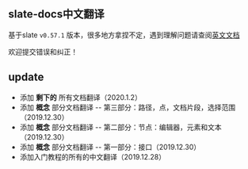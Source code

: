 ## slate-docs中文翻译

基于slate `v0.57.1` 版本，很多地方拿捏不定，遇到理解问题请查阅[英文文档](https://github.com/ianstormtaylor/slate/tree/master/docs)

欢迎提交错误和纠正！

## update
- 添加 **剩下的** 所有文档翻译（2020.1.2）
- 添加 **概念** 部分文档翻译 -- 第三部分：路径，点，文档片段，选择范围（2019.12.30）
- 添加 **概念** 部分文档翻译 -- 第二部分：节点：编辑器，元素和文本（2019.12.30）
- 添加 **概念** 部分文档翻译 -- 第一部分：接口（2019.12.30）
- 添加入门教程的所有的中文翻译（2019.12.28）
